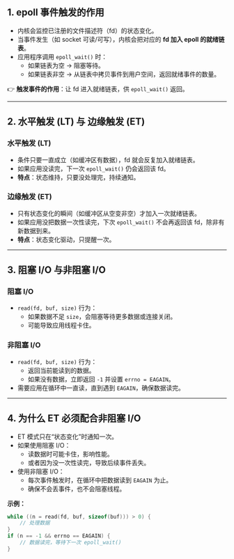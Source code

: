 
## 1. epoll 事件触发的作用
- 内核会监控已注册的文件描述符（fd）的状态变化。
- 当事件发生（如 socket 可读/可写），内核会把对应的 **fd 加入 epoll 的就绪链表**。
- 应用程序调用 `epoll_wait()` 时：
  - 如果链表为空 → 阻塞等待。
  - 如果链表非空 → 从链表中拷贝事件到用户空间，返回就绪事件的数量。

👉 **触发事件的作用**：让 fd 进入就绪链表，供 `epoll_wait()` 返回。

---

## 2. 水平触发 (LT) 与 边缘触发 (ET)

### 水平触发 (LT)
- 条件只要一直成立（如缓冲区有数据），fd 就会反复加入就绪链表。
- 如果应用没读完，下一次 `epoll_wait()` 仍会返回该 fd。
- **特点**：状态维持，只要没处理完，持续通知。

### 边缘触发 (ET)
- 只有状态变化的瞬间（如缓冲区从空变非空）才加入一次就绪链表。
- 如果应用没把数据一次性读完，下次 `epoll_wait()` 不会再返回该 fd，除非有新数据到来。
- **特点**：状态变化驱动，只提醒一次。

---

## 3. 阻塞 I/O 与非阻塞 I/O

### 阻塞 I/O
- `read(fd, buf, size)` 行为：
  - 如果数据不足 `size`，会阻塞等待更多数据或连接关闭。
  - 可能导致应用线程卡住。

### 非阻塞 I/O
- `read(fd, buf, size)` 行为：
  - 返回当前能读到的数据。
  - 如果没有数据，立即返回 `-1` 并设置 `errno = EAGAIN`。
- 需要应用在循环中一直读，直到遇到 `EAGAIN`，确保数据读完。

---

## 4. 为什么 ET 必须配合非阻塞 I/O
- ET 模式只在“状态变化”时通知一次。
- 如果使用阻塞 I/O：
  - 读数据时可能卡住，影响性能。
  - 或者因为没一次性读完，导致后续事件丢失。
- 使用非阻塞 I/O：
  - 每次事件触发时，在循环中把数据读到 `EAGAIN` 为止。
  - 确保不会丢事件，也不会阻塞线程。

**示例：**
```c
while ((n = read(fd, buf, sizeof(buf))) > 0) {
    // 处理数据
}
if (n == -1 && errno == EAGAIN) {
    // 数据读完，等待下一次 epoll_wait()
}
